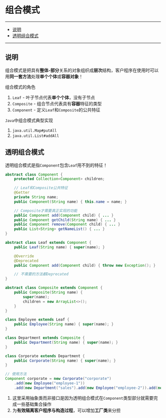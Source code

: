 # 组合模式

---

- [说明](#说明)
- [透明组合模式](#透明组合模式)

---

## 说明

组合模式是把具有**整体-部分**关系的对象组织成**层次**结构，客户程序在使用时可以用**同一套方法**处理**单个个体**或**容器对象**！

组合模式的角色
1. `Leaf` - 叶子节点代表**单个个体**，没有子节点
2. `Composite` - 组合节点代表具有**容器**特征的类型
3. `Component` - 定义`Leaf`和`Composite`的公共特征

`Java`中组合模式典型实现
1. `java.util.Map#putAll`
2. `java.util.List#addAll`

## 透明组合模式

透明组合模式是指`Component`包含`Leaf`用不到的特征！

```Java
abstract class Component {
	protected Collection<Component> children;

	// Leaf和Composite公共特征
	@Getter
	private String name;
	public Component(String name) { this.name = name; }

	// Composite才需要真正实现的功能
	public Component add(Component child) { ... }
	public Component getChild(String name) { ... }
	public Component remove(Component child) { ... }
	public List<String> getNameList() { ... }
}

abstract class Leaf extends Component {
	public Leaf(String name) { super(name); }

	@Override
	@Deprecated
	public Component add(Component child) { throw new Exception(); }

	// 不需要的方法都Deprecated
}

abstract class Composite extends Component {
	public Composite(String name) {
		super(name);
		children = new ArrayList<>();
	}
}
```

```Java
class Employee extends Leaf {
	public Employee(String name) { super(name); }
}

class Department extends Composite {
	public Department(String name) { super(name); }
}

class Corporate extends Department {
	public Corporate(String name) { super(name); }
}

// 使用方法
Component corporate = new Corporate("corporate")
	.add(new Employee("employee-1"))
	.add(new Department("sales").add(new Employee("employee-2")).add(new Employee("employee-3")))
```

1. 这里采用抽象类而非接口是因为透明组合模式在`Component`类型部分就需要完成一些基础集合操作
2. 为**有效隔离客户程序与构造过程**，可以增加**工厂类**来分担
